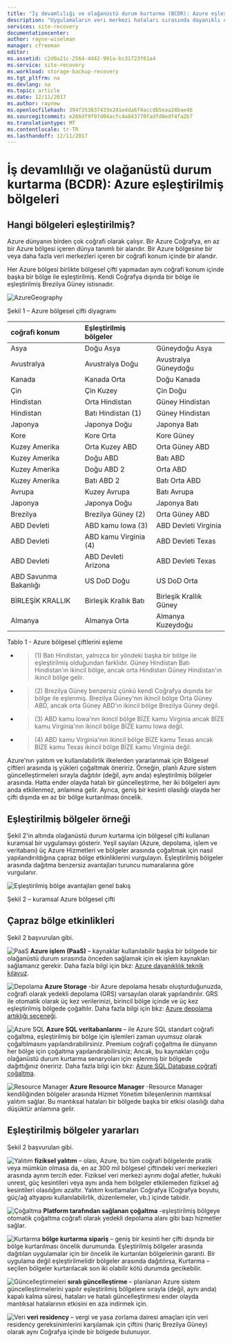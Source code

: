 ```yaml
---
title: "İş devamlılığı ve olağanüstü durum kurtarma (BCDR): Azure eşleştirilmiş bölgeleri | Microsoft Docs"
description: "Uygulamaların veri merkezi hataları sırasında dayanıklı olmasını sağlamak için Azure bölgesel eşleme hakkında bilgi edinin."
services: site-recovery
documentationcenter: 
author: rayne-wiselman
manager: cfreeman
editor: 
ms.assetid: c2d0a21c-2564-4d42-991a-bc31723f61a4
ms.service: site-recovery
ms.workload: storage-backup-recovery
ms.tgt_pltfrm: na
ms.devlang: na
ms.topic: article
ms.date: 12/11/2017
ms.author: raynew
ms.openlocfilehash: 394f353837433e241e4da6f4accdb5eaa24bae46
ms.sourcegitcommit: e266df9f97d04acfc4a843770fadfd8edf4fa2b7
ms.translationtype: MT
ms.contentlocale: tr-TR
ms.lasthandoff: 12/11/2017
---
```

# <a name="business-continuity-and-disaster-recovery-bcdr-azure-paired-regions"></a>İş devamlılığı ve olağanüstü durum kurtarma (BCDR): Azure eşleştirilmiş bölgeleri

## <a name="what-are-paired-regions"></a>Hangi bölgeleri eşleştirilmiş?

Azure dünyanın birden çok coğrafi olarak çalışır. Bir Azure Coğrafya, en az bir Azure bölgesi içeren dünya tanımlı bir alandır. Bir Azure bölgesine bir veya daha fazla veri merkezleri içeren bir coğrafi konum içinde bir alandır.

Her Azure bölgesi birlikte bölgesel çifti yapmadan aynı coğrafi konum içinde başka bir bölge ile eşleştirilmiş. Kendi Coğrafya dışında bir bölge ile eşleştirilmiş Brezilya Güney istisnadır.

![AzureGeography](./media/best-practices-availability-paired-regions/GeoRegionDataCenter.png)

Şekil 1 – Azure bölgesel çifti diyagramı

| coğrafi konum | Eşleştirilmiş bölgeler |  |
|:--- |:--- |:--- |
| Asya |Doğu Asya |Güneydoğu Asya |
| Avustralya |Avustralya Doğu |Avustralya Güneydoğu |
| Kanada |Kanada Orta |Doğu Kanada |
| Çin |Çin Kuzey |Çin Doğu|
| Hindistan |Orta Hindistan |Güney Hindistan |
| Hindistan |Batı Hindistan (1) |Güney Hindistan |
| Japonya |Japonya Doğu |Japonya Batı |
| Kore |Kore Orta |Kore Güney |
| Kuzey Amerika |Orta Kuzey ABD |Orta Güney ABD |
| Kuzey Amerika |Doğu ABD |Batı ABD |
| Kuzey Amerika |Doğu ABD 2 |Orta ABD |
| Kuzey Amerika |Batı ABD 2 |Batı Orta ABD |
| Avrupa |Kuzey Avrupa |Batı Avrupa |
| Japonya |Japonya Doğu |Japonya Batı |
| Brezilya |Brezilya Güney (2) |Orta Güney ABD |
| ABD Devleti |ABD kamu Iowa (3) |ABD Devleti Virginia |
| ABD Devleti |ABD kamu Virginia (4) |ABD Devleti Texas |
| ABD Devleti |ABD Devleti Arizona |ABD Devleti Texas |
| ABD Savunma Bakanlığı |US DoD Doğu |US DoD Orta |
| BİRLEŞİK KRALLIK |Birleşik Krallık Batı |Birleşik Krallık Güney |
| Almanya |Almanya Orta |Almanya Kuzeydoğu |

Tablo 1 - Azure bölgesel çiftlerini eşleme

- > (1) Batı Hindistan, yalnızca bir yöndeki başka bir bölge ile eşleştirilmiş olduğundan farklıdır. Güney Hindistan Batı Hindistan'ın ikincil bölge, ancak orta Hindistan Güney Hindistan'ın ikincil bölge gelir.
- > (2) Brezilya Güney benzersiz çünkü kendi Coğrafya dışında bir bölge ile eşlenmiş. Brezilya Güney'nın ikincil bölge Orta Güney ABD, ancak orta Güney ABD'ın ikincil bölge Brezilya Güney değil.
- > (3) ABD kamu Iowa'nın ikincil bölge BİZE kamu Virginia ancak BİZE kamu Virginia'nın ikincil bölge BİZE kamu Iowa değil.
- > (4) ABD kamu Virginia'nın ikincil bölge BİZE kamu Texas ancak BİZE kamu Texas ikincil bölge BİZE kamu Virginia değil.


Azure'nın yalıtım ve kullanılabilirlik ilkelerden yararlanmak için Bölgesel çiftleri arasında iş yükleri çoğaltmak öneririz. Örneğin, planlı Azure sistem güncelleştirmeleri sırayla dağıtılır (değil, aynı anda) eşleştirilmiş bölgeler arasında. Hatta ender olayda hatalı bir güncelleştirme, her iki bölgeleri aynı anda etkilenmez, anlamına gelir. Ayrıca, geniş bir kesinti olasılığı olayda her çifti dışında en az bir bölge kurtarılması öncelik.

## <a name="an-example-of-paired-regions"></a>Eşleştirilmiş bölgeler örneği
Şekil 2'in altında olağanüstü durum kurtarma için bölgesel çifti kullanan kuramsal bir uygulamayı gösterir. Yeşil sayıları (Azure, depolama, işlem ve veritabanı) üç Azure Hizmetleri ve bölgeler arasında çoğaltmak için nasıl yapılandırıldığına çapraz bölge etkinliklerini vurgulayın. Eşleştirilmiş bölgeler arasında dağıtma benzersiz avantajları turuncu numaralarına göre vurgulanır.

![Eşleştirilmiş bölge avantajları genel bakış](./media/best-practices-availability-paired-regions/PairedRegionsOverview2.png)

Şekil 2 – kuramsal Azure bölgesel çifti

## <a name="cross-region-activities"></a>Çapraz bölge etkinlikleri
Şekil 2 başvurulan gibi.

![PaaS](./media/best-practices-availability-paired-regions/1Green.png) **Azure işlem (PaaS)** – kaynaklar kullanılabilir başka bir bölgede bir olağanüstü durum sırasında önceden sağlamak için ek işlem kaynakları sağlamanız gerekir. Daha fazla bilgi için bkz: [Azure dayanıklılık teknik kılavuz](resiliency/resiliency-technical-guidance.md).

![Depolama](./media/best-practices-availability-paired-regions/2Green.png) **Azure Storage** -bir Azure depolama hesabı oluşturduğunuzda, coğrafi olarak yedekli depolama (GRS) varsayılan olarak yapılandırılır. GRS ile otomatik olarak üç kez verilerinizi, birincil bölge içinde ve üç kez eşleştirilmiş bölgede çoğaltılır. Daha fazla bilgi için bkz: [Azure depolama artıklığı seçeneği](storage/common/storage-redundancy.md).

![Azure SQL](./media/best-practices-availability-paired-regions/3Green.png) **Azure SQL veritabanlarını** – ile Azure SQL standart coğrafi çoğaltma, eşleştirilmiş bir bölge için işlemleri zaman uyumsuz olarak çoğaltılmasını yapılandırabilirsiniz. Premium coğrafi çoğaltma ile dünyanın her bölge için çoğaltma yapılandırabilirsiniz; Ancak, bu kaynakları çoğu olağanüstü durum kurtarma senaryoları için eşlenmiş bir bölgede dağıttığınız öneririz. Daha fazla bilgi için bkz: [Azure SQL Database coğrafi çoğaltma](sql-database/sql-database-geo-replication-overview.md).

![Resource Manager](./media/best-practices-availability-paired-regions/4Green.png) **Azure Resource Manager** -Resource Manager kendiliğinden bölgeler arasında Hizmet Yönetim bileşenlerinin mantıksal yalıtım sağlar. Bu mantıksal hataları bir bölgede başka bir etkisi olasılığı daha düşüktür anlamına gelir.

## <a name="benefits-of-paired-regions"></a>Eşleştirilmiş bölgeler yararları
Şekil 2 başvurulan gibi.  

![Yalıtım](./media/best-practices-availability-paired-regions/5Orange.png)
**fiziksel yalıtım** – olası, Azure, bu tüm coğrafi bölgelerde pratik veya mümkün olmasa da, en az 300 mil bölgesel çiftindeki veri merkezleri arasında ayrım tercih eder. Fiziksel veri merkezi ayrımı doğal afetler, hukuki unrest, güç kesintileri veya aynı anda hem bölgeler etkilemeden fiziksel ağ kesintileri olasılığını azaltır. Yalıtım kısıtlamaları Coğrafya (Coğrafya boyutu, güç/ağ altyapısı kullanılabilirlik, düzenlemeler, vb.) içinde tabidir.  

![Çoğaltma](./media/best-practices-availability-paired-regions/6Orange.png)
**Platform tarafından sağlanan çoğaltma** -eşleştirilmiş bölgeye otomatik çoğaltma coğrafi olarak yedekli depolama alanı gibi bazı hizmetler sağlar.

![Kurtarma](./media/best-practices-availability-paired-regions/7Orange.png)
**bölge kurtarma sipariş** – geniş bir kesinti her çifti dışında bir bölge kurtarılması öncelik durumunda. Eşleştirilmiş bölgeler arasında dağıtılan uygulamalar için bir öncelik ile kurtarılan bölgelerinin garanti. Bir uygulama değil eşleştirilmelidir bölgeler arasında dağıtılırsa, Kurtarma – seçilen bölgeler kurtarılacak son iki olabilir kötü durumda gecikebilir.

![Güncelleştirmeleri](./media/best-practices-availability-paired-regions/8Orange.png)
**sıralı güncelleştirme** – planlanan Azure sistem güncelleştirmelerini yapılır eşleştirilmiş bölgelere sırayla (değil, aynı anda) kapalı kalma süresi, hataları ve hatalı güncelleştirmesi ender olayda mantıksal hatalarının etkisini en aza indirmek için.

![Veri](./media/best-practices-availability-paired-regions/9Orange.png)
**veri residency** – vergi ve yasa zorlama dairesi amaçları için veri residency gereksinimlerini karşılamak için çiftini (hariç Brezilya Güney) olarak aynı Coğrafya içinde bir bölgede bulunuyor.
